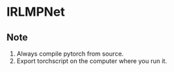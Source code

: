 # IRLMPNet

## Note

1. Always compile pytorch from source. 
1. Export torchscript on the computer where you run it.